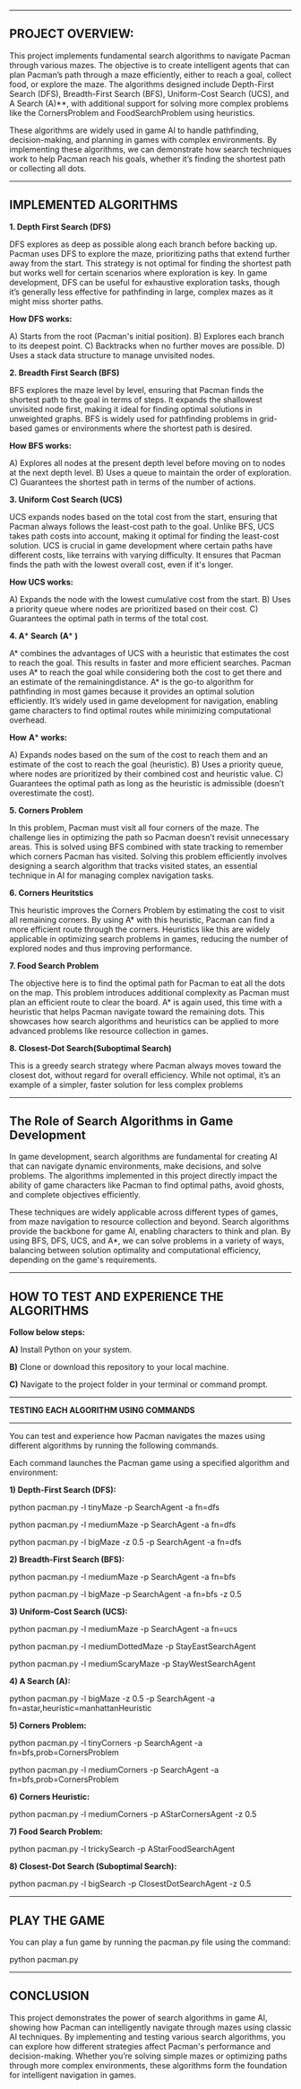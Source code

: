 ----------------------------------------------------------------------------------------------------------------------------------------------------------------------------------------------------------------------------------------------------------------------------
**PROJECT OVERVIEW:**
----------------------------------------------------------------------------------------------------------------------------------------------------------------------------------------------------------------------------------------------------------------------------
This project implements fundamental search algorithms to navigate Pacman through various mazes. The objective is to create intelligent agents that can plan Pacman’s path through a maze efficiently, either to reach a goal, collect food, or explore the maze. The algorithms designed include Depth-First Search (DFS), Breadth-First Search (BFS), Uniform-Cost Search (UCS), and A Search (A)**, with additional support for solving more complex problems like the CornersProblem and FoodSearchProblem using heuristics.

These algorithms are widely used in game AI to handle pathfinding, decision-making, and planning in games with complex environments. By implementing these algorithms, we can demonstrate how search techniques work to help Pacman reach his goals, whether it’s finding the shortest path or collecting all dots.

----------------------------------------------------------------------------------------------------------------------------------------------------------------------------------------------------------------------------------------------------------------------------
**IMPLEMENTED ALGORITHMS**
----------------------------------------------------------------------------------------------------------------------------------------------------------------------------------------------------------------------------------------------------------------------------

**1. Depth First Search (DFS)**

DFS explores as deep as possible along each branch before backing up. Pacman uses DFS to explore the maze, prioritizing paths that extend further away from the start. This strategy is not optimal for finding the shortest path but works well for certain scenarios where exploration is key.
In game development, DFS can be useful for exhaustive exploration tasks, though it’s generally less effective for pathfinding in large, complex mazes as it might miss shorter paths.

**How DFS works:**

A) Starts from the root (Pacman's initial position).
B) Explores each branch to its deepest point.
C) Backtracks when no further moves are possible.
D) Uses a stack data structure to manage unvisited nodes.
   
**2. Breadth First Search (BFS)**

BFS explores the maze level by level, ensuring that Pacman finds the shortest path to the goal in terms of steps. It expands the shallowest unvisited node first, making it ideal for finding optimal solutions in unweighted graphs.
BFS is widely used for pathfinding problems in grid-based games or environments where the shortest path is desired.

**How BFS works:**

A) Explores all nodes at the present depth level before moving on to nodes at the next depth level.
B) Uses a queue to maintain the order of exploration.
C) Guarantees the shortest path in terms of the number of actions.

**3. Uniform Cost Search (UCS)**

UCS expands nodes based on the total cost from the start, ensuring that Pacman always follows the least-cost path to the goal. Unlike BFS, UCS takes path costs into account, making it optimal for finding the least-cost solution.
UCS is crucial in game development where certain paths have different costs, like terrains with varying difficulty. It ensures that Pacman finds the path with the lowest overall cost, even if it's longer.

**How UCS works:**

A) Expands the node with the lowest cumulative cost from the start.
B) Uses a priority queue where nodes are prioritized based on their cost.
C) Guarantees the optimal path in terms of the total cost.

**4. A*** **Search** **(A*** **)**

A* combines the advantages of UCS with a heuristic that estimates the cost to reach the goal. This results in faster and more efficient searches. Pacman uses A* to reach the goal while considering both the cost to get there and an estimate of the remainingdistance.
A* is the go-to algorithm for pathfinding in most games because it provides an optimal solution efficiently. It’s widely used in game development for navigation, enabling game characters to find optimal routes while minimizing computational overhead.

**How** **A*** **works:**

A) Expands nodes based on the sum of the cost to reach them and an estimate of the cost to reach the goal (heuristic).
B) Uses a priority queue, where nodes are prioritized by their combined cost and heuristic value.
C) Guarantees the optimal path as long as the heuristic is admissible (doesn’t overestimate the cost).

**5. Corners Problem**

In this problem, Pacman must visit all four corners of the maze. The challenge lies in optimizing the path so Pacman doesn’t revisit unnecessary areas. This is solved using BFS combined with state tracking to remember which corners Pacman has visited.
Solving this problem efficiently involves designing a search algorithm that tracks visited states, an essential technique in AI for managing complex navigation tasks.

**6. Corners Heuritstics**

This heuristic improves the Corners Problem by estimating the cost to visit all remaining corners. By using A* with this heuristic, Pacman can find a more efficient route through the corners.
Heuristics like this are widely applicable in optimizing search problems in games, reducing the number of explored nodes and thus improving performance.

**7. Food Search Problem**

The objective here is to find the optimal path for Pacman to eat all the dots on the map. This problem introduces additional complexity as Pacman must plan an efficient route to clear the board. A* is again used, this time with a heuristic that helps Pacman navigate toward the remaining dots.
This showcases how search algorithms and heuristics can be applied to more advanced problems like resource collection in games.

**8. Closest-Dot Search(Suboptimal Search)**

This is a greedy search strategy where Pacman always moves toward the closest dot, without regard for overall efficiency. While not optimal, it’s an example of a simpler, faster solution for less complex problems

----------------------------------------------------------------------------------------------------------------------------------------------------------------------------------------------------------------------------------------------------------------------------
**The Role of Search Algorithms in Game Development**
----------------------------------------------------------------------------------------------------------------------------------------------------------------------------------------------------------------------------------------------------------------------------

In game development, search algorithms are fundamental for creating AI that can navigate dynamic environments, make decisions, and solve problems. The algorithms implemented in this project directly impact the ability of game characters like Pacman to find optimal paths, avoid ghosts, and complete objectives efficiently. 

These techniques are widely applicable across different types of games, from maze navigation to resource collection and beyond. Search algorithms provide the backbone for game AI, enabling characters to think and plan. By using BFS, DFS, UCS, and A*, we can solve problems in a variety of ways, balancing between solution optimality and computational efficiency, depending on the game's requirements.

----------------------------------------------------------------------------------------------------------------------------------------------------------------------------------------------------------------------------------------------------------------------------
**HOW TO TEST AND EXPERIENCE THE ALGORITHMS**
----------------------------------------------------------------------------------------------------------------------------------------------------------------------------------------------------------------------------------------------------------------------------

**Follow below steps:**

**A)** Install Python on your system.

**B)** Clone or download this repository to your local machine.

**C)** Navigate to the project folder in your terminal or command prompt.


----------------------------------------------------------------------------------------------------------------------------------------------------------------------------------------------------------------------------------------------------------------------------

**TESTING EACH ALGORITHM USING COMMANDS**

----------------------------------------------------------------------------------------------------------------------------------------------------------------------------------------------------------------------------------------------------------------------------

You can test and experience how Pacman navigates the mazes using different algorithms by running the following commands. 

Each command launches the Pacman game using a specified algorithm and environment:

**1) Depth-First Search (DFS):**

python pacman.py -l tinyMaze -p SearchAgent -a fn=dfs

python pacman.py -l mediumMaze -p SearchAgent -a fn=dfs

python pacman.py -l bigMaze -z 0.5 -p SearchAgent -a fn=dfs

**2) Breadth-First Search (BFS):**

python pacman.py -l mediumMaze -p SearchAgent -a fn=bfs

python pacman.py -l bigMaze -p SearchAgent -a fn=bfs -z 0.5

**3) Uniform-Cost Search (UCS):**

python pacman.py -l mediumMaze -p SearchAgent -a fn=ucs

python pacman.py -l mediumDottedMaze -p StayEastSearchAgent

python pacman.py -l mediumScaryMaze -p StayWestSearchAgent

**4) A Search (A):**

python pacman.py -l bigMaze -z 0.5 -p SearchAgent -a fn=astar,heuristic=manhattanHeuristic

**5) Corners Problem:**

python pacman.py -l tinyCorners -p SearchAgent -a fn=bfs,prob=CornersProblem

python pacman.py -l mediumCorners -p SearchAgent -a fn=bfs,prob=CornersProblem

**6) Corners Heuristic:**

python pacman.py -l mediumCorners -p AStarCornersAgent -z 0.5

**7) Food Search Problem:**
   
python pacman.py -l trickySearch -p AStarFoodSearchAgent

**8) Closest-Dot Search (Suboptimal Search):**

python pacman.py -l bigSearch -p ClosestDotSearchAgent -z 0.5

----------------------------------------------------------------------------------------------------------------------------------------------------------------------------------------------------------------------------------------------------------------------------
**PLAY THE GAME**
----------------------------------------------------------------------------------------------------------------------------------------------------------------------------------------------------------------------------------------------------------------------------

You can play a fun game by running the pacman.py file using the command:

python pacman.py

----------------------------------------------------------------------------------------------------------------------------------------------------------------------------------------------------------------------------------------------------------------------------
**CONCLUSION**
----------------------------------------------------------------------------------------------------------------------------------------------------------------------------------------------------------------------------------------------------------------------------
This project demonstrates the power of search algorithms in game AI, showing how Pacman can intelligently navigate through mazes using classic AI techniques. By implementing and testing various search algorithms, you can explore how different strategies affect Pacman's performance and decision-making. Whether you’re solving simple mazes or optimizing paths through more complex environments, these algorithms form the foundation for intelligent navigation in games.

